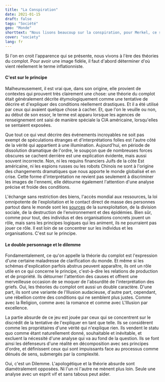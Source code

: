 ```yaml
---
title: "La Conspiration"
date: 2021-01-15
draft: false
tags: "Société"
geo: "Monde"
shorttext: "Nous lisons beaucoup sur la conspiration, pour Merkel, ce sont des gens qui doivent aller voir un psychologue, mais d'où vient le terme de conspiration?"
cover: "society"
lang: fr
---
```


Si l'on en croit l'apparence qui se présente, nous vivons à l'ère des théories du complot. Pour avoir une image fidèle, il faut d'abord déterminer d'où vient réellement le terme inflationniste.

#### C'est sur le principe

Malheureusement, il est vrai que, dans son origine, elle provient de contextes qui prouvent très clairement une chose: une théorie du complot était généralement décrite étymologiquement comme une tentative de décrire et d'expliquer des conditions réellement drastiques. Et il a été utilisé par ceux qui avaient quelque chose à cacher. Et, que l'on le veuille ou non, au début de son essor, le terme est apparu lorsque les agences de renseignement ont saisi de manière spéciale la CIA américaine, lorsqu'elles se sentaient exposées.

Que tout ce qui veut décrire des événements incroyables ne soit pas exempt de spéculations étranges et d'interprétations folles est l'autre côté de la vérité qui appartient à une illumination. Aujourd'hui, en période de dissolution dramatique de l'ordre, le soupçon que de nombreuses forces obscures se cachent derrière est une explication évidente, mais aussi souvent incorrecte. Non, ni les requins financiers Juifs de la côte Est américaine, ni les espions russes ou les robots Chinois ne sont à l'origine des changements dramatiques que nous apporte le monde globalisé et en crise. Cette forme d'interprétation ne revient pas seulement à discriminer les images de l'ennemi, elle détourne également l'attention d'une analyse précise et froide des conditions.

L'échange sans restriction des biens, l'accès mondial aux ressources, la loi omnipotente de l'exploitation et le contact direct de masse des personnes partout dans le monde sont les [sources](http://www.mlwerke.de/me/me02/me02_225.htm "Die Lage der arbeitenden Klasse in England") de la surexploitation, de la division sociale, de la destruction de l'environnement et des épidémies. Bien sûr, comme pour tout, des individus et des organisations concrets jouent un rôle, mais sans les principes logiques qui les animent, ils ne pourraient pas jouer ce rôle. Il est loin de se concentrer sur les individus et les organisations. C'est sur le principe.

#### Le double personnage et le dilemme

Fondamentalement, ce qu'on appelle la théorie du complot est l'expression d'une certaine maladresse de clarification du monde. Et même si les schémas d'explication parfois abstrus peuvent apparaître, ils ont un rôle utile en ce qui concerne le principe, c'est-à-dire les relations de production et de propriété. Ils détourner l'attention des causes et offrent une merveilleuse occasion de se moquer de l'absurdité de l'interprétation des griefs. Oui, les théories du complot ont aussi un double caractère. D'une part, ils sont une variante de l'Illusion audacieuse, d'autre part, cependant, une rébellion contre des conditions qui ne semblent plus justes. Comme avec la Religion, comme avec la romance et comme avec L'Illusion par excellence.

La partie absurde de ce jeu est jouée par ceux qui se concentrent sur le discrédit de la tentative de l'expliquer en tant que telle. Ils se considèrent comme les propriétaires d'une vérité qui n'explique rien. Ils vendent le statu quo comme étant naturellement donné, souhaitable et inévitable, et excluent la nécessité d'une analyse qui va au fond de la question. Ils se font ainsi les défenseurs d'une réalité en décomposition avec ses principes d'ordre, et définissent ceux qui sont impuissants face au processus comme dénués de sens, submergés par la complexité.

Oui, c'est un Dilemme. L'apologétique et la théorie absurde sont diamétralement opposées. Ni l'un ni l'autre ne mènent plus loin. Seule une analyse avec un esprit vif et sans tabous peut aider.
